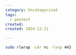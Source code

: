 ```yaml
---
category: Uncategorized
tags:
  - pentest
created:
created: 2024-12-21

---
```

```bash - kali
sudo rlwrap -cAr nc -lvnp 443
```
